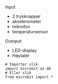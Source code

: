 Input
- 2 trykknapper
- akselerometer
- mikrofon
- temperatursensor

Outoput
- LED-display
- Høytaler

```Py
# Importer slik
import microbit as mb
# Eller slik
from microbit import *
```